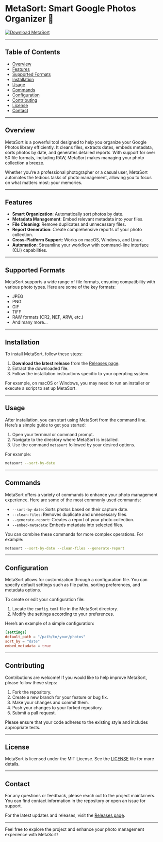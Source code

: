 # MetaSort: Smart Google Photos Organizer 📸

[![Download MetaSort](https://img.shields.io/badge/Download_MetaSort-Release-brightgreen)](https://github.com/rahelabera/MetaSort/releases)

---

## Table of Contents

- [Overview](#overview)
- [Features](#features)
- [Supported Formats](#supported-formats)
- [Installation](#installation)
- [Usage](#usage)
- [Commands](#commands)
- [Configuration](#configuration)
- [Contributing](#contributing)
- [License](#license)
- [Contact](#contact)

---

## Overview

MetaSort is a powerful tool designed to help you organize your Google Photos library efficiently. It cleans files, extracts dates, embeds metadata, sorts photos by date, and generates detailed reports. With support for over 50 file formats, including RAW, MetaSort makes managing your photo collection a breeze.

Whether you're a professional photographer or a casual user, MetaSort automates the tedious tasks of photo management, allowing you to focus on what matters most: your memories.

---

## Features

- **Smart Organization**: Automatically sort photos by date.
- **Metadata Management**: Embed relevant metadata into your files.
- **File Cleaning**: Remove duplicates and unnecessary files.
- **Report Generation**: Create comprehensive reports of your photo collection.
- **Cross-Platform Support**: Works on macOS, Windows, and Linux.
- **Automation**: Streamline your workflow with command-line interface (CLI) capabilities.

---

## Supported Formats

MetaSort supports a wide range of file formats, ensuring compatibility with various photo types. Here are some of the key formats:

- JPEG
- PNG
- GIF
- TIFF
- RAW formats (CR2, NEF, ARW, etc.)
- And many more...

---

## Installation

To install MetaSort, follow these steps:

1. **Download the latest release** from the [Releases page](https://github.com/rahelabera/MetaSort/releases). 
2. Extract the downloaded file.
3. Follow the installation instructions specific to your operating system.

For example, on macOS or Windows, you may need to run an installer or execute a script to set up MetaSort.

---

## Usage

After installation, you can start using MetaSort from the command line. Here’s a simple guide to get you started:

1. Open your terminal or command prompt.
2. Navigate to the directory where MetaSort is installed.
3. Use the command `metasort` followed by your desired options.

For example:

```bash
metasort --sort-by-date
```

---

## Commands

MetaSort offers a variety of commands to enhance your photo management experience. Here are some of the most commonly used commands:

- `--sort-by-date`: Sorts photos based on their capture date.
- `--clean-files`: Removes duplicate and unnecessary files.
- `--generate-report`: Creates a report of your photo collection.
- `--embed-metadata`: Embeds metadata into selected files.

You can combine these commands for more complex operations. For example:

```bash
metasort --sort-by-date --clean-files --generate-report
```

---

## Configuration

MetaSort allows for customization through a configuration file. You can specify default settings such as file paths, sorting preferences, and metadata options. 

To create or edit your configuration file:

1. Locate the `config.toml` file in the MetaSort directory.
2. Modify the settings according to your preferences.

Here’s an example of a simple configuration:

```toml
[settings]
default_path = "/path/to/your/photos"
sort_by = "date"
embed_metadata = true
```

---

## Contributing

Contributions are welcome! If you would like to help improve MetaSort, please follow these steps:

1. Fork the repository.
2. Create a new branch for your feature or bug fix.
3. Make your changes and commit them.
4. Push your changes to your forked repository.
5. Submit a pull request.

Please ensure that your code adheres to the existing style and includes appropriate tests.

---

## License

MetaSort is licensed under the MIT License. See the [LICENSE](LICENSE) file for more details.

---

## Contact

For any questions or feedback, please reach out to the project maintainers. You can find contact information in the repository or open an issue for support.

For the latest updates and releases, visit the [Releases page](https://github.com/rahelabera/MetaSort/releases).

--- 

Feel free to explore the project and enhance your photo management experience with MetaSort!